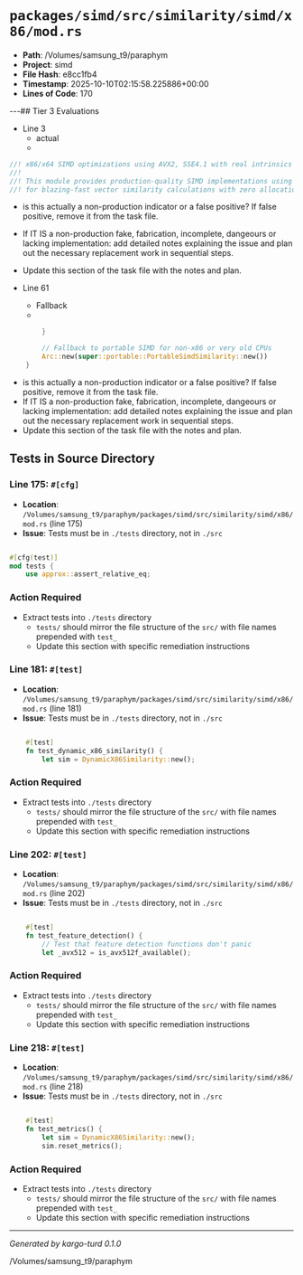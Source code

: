 # `packages/simd/src/similarity/simd/x86/mod.rs`

- **Path**: /Volumes/samsung_t9/paraphym
- **Project**: simd
- **File Hash**: e8cc1fb4  
- **Timestamp**: 2025-10-10T02:15:58.225886+00:00  
- **Lines of Code**: 170

---## Tier 3 Evaluations


- Line 3
  - actual
  - 

```rust
//! x86/x64 SIMD optimizations using AVX2, SSE4.1 with real intrinsics
//!
//! This module provides production-quality SIMD implementations using actual x86 intrinsics
//! for blazing-fast vector similarity calculations with zero allocation patterns.

```

- is this actually a non-production indicator or a false positive? If false positive, remove it from the task file.
- If IT IS a non-production fake, fabrication, incomplete, dangeours or lacking implementation: add detailed notes explaining the issue and plan out the necessary replacement work in sequential steps. 
- Update this section of the task file with the notes and plan.


- Line 61
  - Fallback
  - 

```rust
        }

        // Fallback to portable SIMD for non-x86 or very old CPUs
        Arc::new(super::portable::PortableSimdSimilarity::new())
    }
```

- is this actually a non-production indicator or a false positive? If false positive, remove it from the task file.
- If IT IS a non-production fake, fabrication, incomplete, dangeours or lacking implementation: add detailed notes explaining the issue and plan out the necessary replacement work in sequential steps. 
- Update this section of the task file with the notes and plan.

## Tests in Source Directory


### Line 175: `#[cfg]`

- **Location**: `/Volumes/samsung_t9/paraphym/packages/simd/src/similarity/simd/x86/mod.rs` (line 175)
- **Issue**: Tests must be in `./tests` directory, not in `./src`

```rust

#[cfg(test)]
mod tests {
    use approx::assert_relative_eq;

```

### Action Required

- Extract tests into `./tests` directory
  - `tests/` should mirror the file structure of the `src/` with file names prepended with `test_`
  - Update this section with specific remediation instructions
  


### Line 181: `#[test]`

- **Location**: `/Volumes/samsung_t9/paraphym/packages/simd/src/similarity/simd/x86/mod.rs` (line 181)
- **Issue**: Tests must be in `./tests` directory, not in `./src`

```rust

    #[test]
    fn test_dynamic_x86_similarity() {
        let sim = DynamicX86Similarity::new();

```

### Action Required

- Extract tests into `./tests` directory
  - `tests/` should mirror the file structure of the `src/` with file names prepended with `test_`
  - Update this section with specific remediation instructions
  


### Line 202: `#[test]`

- **Location**: `/Volumes/samsung_t9/paraphym/packages/simd/src/similarity/simd/x86/mod.rs` (line 202)
- **Issue**: Tests must be in `./tests` directory, not in `./src`

```rust

    #[test]
    fn test_feature_detection() {
        // Test that feature detection functions don't panic
        let _avx512 = is_avx512f_available();
```

### Action Required

- Extract tests into `./tests` directory
  - `tests/` should mirror the file structure of the `src/` with file names prepended with `test_`
  - Update this section with specific remediation instructions
  


### Line 218: `#[test]`

- **Location**: `/Volumes/samsung_t9/paraphym/packages/simd/src/similarity/simd/x86/mod.rs` (line 218)
- **Issue**: Tests must be in `./tests` directory, not in `./src`

```rust

    #[test]
    fn test_metrics() {
        let sim = DynamicX86Similarity::new();
        sim.reset_metrics();
```

### Action Required

- Extract tests into `./tests` directory
  - `tests/` should mirror the file structure of the `src/` with file names prepended with `test_`
  - Update this section with specific remediation instructions
  

---

*Generated by kargo-turd 0.1.0*

/Volumes/samsung_t9/paraphym